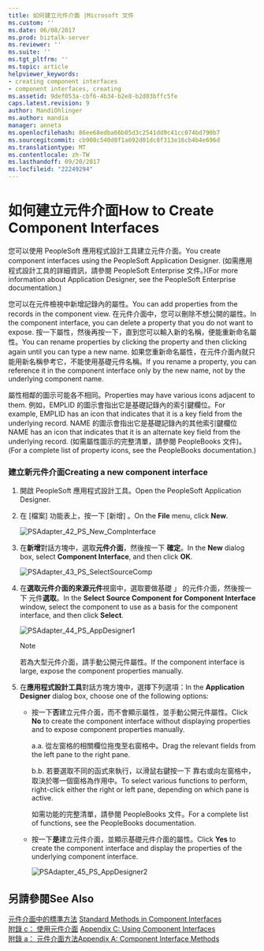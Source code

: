 ```yaml
---
title: 如何建立元件介面 |Microsoft 文件
ms.custom: ''
ms.date: 06/08/2017
ms.prod: biztalk-server
ms.reviewer: ''
ms.suite: ''
ms.tgt_pltfrm: ''
ms.topic: article
helpviewer_keywords:
- creating component interfaces
- component interfaces, creating
ms.assetid: 9def053a-cbf6-4b34-b2e8-b2d03bffc5fe
caps.latest.revision: 9
author: MandiOhlinger
ms.author: mandia
manager: anneta
ms.openlocfilehash: 86ee68edba66b05d3c2541dd9c41cc074bd790b7
ms.sourcegitcommit: cb908c540d8f1a692d01dc8f313e16cb4b4e696d
ms.translationtype: MT
ms.contentlocale: zh-TW
ms.lasthandoff: 09/20/2017
ms.locfileid: "22249294"
---
```

# <a name="how-to-create-component-interfaces"></a><span data-ttu-id="f324b-102">如何建立元件介面</span><span class="sxs-lookup"><span data-stu-id="f324b-102">How to Create Component Interfaces</span></span>
<span data-ttu-id="f324b-103">您可以使用 PeopleSoft 應用程式設計工具建立元件介面。</span><span class="sxs-lookup"><span data-stu-id="f324b-103">You create component interfaces using the PeopleSoft Application Designer.</span></span> <span data-ttu-id="f324b-104">(如需應用程式設計工具的詳細資訊，請參閱 PeopleSoft Enterprise 文件。)</span><span class="sxs-lookup"><span data-stu-id="f324b-104">(For more information about Application Designer, see the PeopleSoft Enterprise documentation.)</span></span>  
  
 <span data-ttu-id="f324b-105">您可以在元件檢視中新增記錄內的屬性。</span><span class="sxs-lookup"><span data-stu-id="f324b-105">You can add properties from the records in the component view.</span></span> <span data-ttu-id="f324b-106">在元件介面中，您可以刪除不想公開的屬性。</span><span class="sxs-lookup"><span data-stu-id="f324b-106">In the component interface, you can delete a property that you do not want to expose.</span></span> <span data-ttu-id="f324b-107">按一下屬性，然後再按一下，直到您可以輸入新的名稱，便能重新命名屬性。</span><span class="sxs-lookup"><span data-stu-id="f324b-107">You can rename properties by clicking the property and then clicking again until you can type a new name.</span></span> <span data-ttu-id="f324b-108">如果您重新命名屬性，在元件介面內就只能用新名稱參考它，不能使用基礎元件名稱。</span><span class="sxs-lookup"><span data-stu-id="f324b-108">If you rename a property, you can reference it in the component interface only by the new name, not by the underlying component name.</span></span>  
  
 <span data-ttu-id="f324b-109">屬性相鄰的圖示可能各不相同。</span><span class="sxs-lookup"><span data-stu-id="f324b-109">Properties may have various icons adjacent to them.</span></span> <span data-ttu-id="f324b-110">例如，EMPLID 的圖示會指出它是基礎記錄內的索引鍵欄位。</span><span class="sxs-lookup"><span data-stu-id="f324b-110">For example, EMPLID has an icon that indicates that it is a key field from the underlying record.</span></span> <span data-ttu-id="f324b-111">NAME 的圖示會指出它是基礎記錄內的其他索引鍵欄位</span><span class="sxs-lookup"><span data-stu-id="f324b-111">NAME has an icon that indicates that it is an alternate key field from the underlying record.</span></span> <span data-ttu-id="f324b-112">(如需屬性圖示的完整清單，請參閱 PeopleBooks 文件)。</span><span class="sxs-lookup"><span data-stu-id="f324b-112">(For a complete list of property icons, see the PeopleBooks documentation.)</span></span>  
  
### <a name="creating-a-new-component-interface"></a><span data-ttu-id="f324b-113">建立新元件介面</span><span class="sxs-lookup"><span data-stu-id="f324b-113">Creating a new component interface</span></span>  
  
1.  <span data-ttu-id="f324b-114">開啟 PeopleSoft 應用程式設計工具。</span><span class="sxs-lookup"><span data-stu-id="f324b-114">Open the PeopleSoft Application Designer.</span></span>  
  
2.  <span data-ttu-id="f324b-115">在 [檔案]  功能表上，按一下 [新增] 。</span><span class="sxs-lookup"><span data-stu-id="f324b-115">On the **File** menu, click **New**.</span></span>  
  
     ![](../core/media/psadapter-42-ps-new-compinterface.gif "PSAdapter_42_PS_New_CompInterface")  
  
3.  <span data-ttu-id="f324b-116">在**新增**對話方塊中，選取**元件介面**，然後按一下 **確定**。</span><span class="sxs-lookup"><span data-stu-id="f324b-116">In the **New** dialog box, select **Component Interface**, and then click **OK**.</span></span>  
  
     ![](../core/media/psadapter-43-ps-selectsourcecomp.gif "PSAdapter_43_PS_SelectSourceComp")  
  
4.  <span data-ttu-id="f324b-117">在**選取元件介面的來源元件**視窗中，選取要做基礎 」 的元件介面，然後按一下 元件**選取**。</span><span class="sxs-lookup"><span data-stu-id="f324b-117">In the **Select Source Component for Component Interface** window, select the component to use as a basis for the component interface, and then click **Select**.</span></span>  
  
     ![](../core/media/psadapter-44-ps-appdesigner1.gif "PSAdapter_44_PS_AppDesigner1")  
  
    > [!NOTE]
    >  <span data-ttu-id="f324b-118">若為大型元件介面，請手動公開元件屬性。</span><span class="sxs-lookup"><span data-stu-id="f324b-118">If the component interface is large, expose the component properties manually.</span></span>  
  
5.  <span data-ttu-id="f324b-119">在**應用程式設計工具**對話方塊方塊中，選擇下列選項：</span><span class="sxs-lookup"><span data-stu-id="f324b-119">In the **Application Designer** dialog box, choose one of the following options:</span></span>  
  
    -   <span data-ttu-id="f324b-120">按一下**否**建立元件介面，而不會顯示屬性，並手動公開元件屬性。</span><span class="sxs-lookup"><span data-stu-id="f324b-120">Click **No** to create the component interface without displaying properties and to expose component properties manually.</span></span>  
  
         <span data-ttu-id="f324b-121">a.</span><span class="sxs-lookup"><span data-stu-id="f324b-121">a.</span></span> <span data-ttu-id="f324b-122">從左窗格的相關欄位拖曳至右窗格中。</span><span class="sxs-lookup"><span data-stu-id="f324b-122">Drag the relevant fields from the left pane to the right pane.</span></span>  
  
         <span data-ttu-id="f324b-123">b.</span><span class="sxs-lookup"><span data-stu-id="f324b-123">b.</span></span> <span data-ttu-id="f324b-124">若要選取不同的函式來執行，以滑鼠右鍵按一下 靠右或向左窗格中，取決於哪一個窗格為作用中。</span><span class="sxs-lookup"><span data-stu-id="f324b-124">To select various functions to perform, right-click either the right or left pane, depending on which pane is active.</span></span>  
  
         <span data-ttu-id="f324b-125">如需功能的完整清單，請參閱 PeopleBooks 文件。</span><span class="sxs-lookup"><span data-stu-id="f324b-125">For a complete list of functions, see the PeopleBooks documentation.</span></span>  
  
    -   <span data-ttu-id="f324b-126">按一下**是**建立元件介面，並顯示基礎元件介面的屬性。</span><span class="sxs-lookup"><span data-stu-id="f324b-126">Click **Yes** to create the component interface and display the properties of the underlying component interface.</span></span>  
  
         ![](../core/media/psadapter-45-ps-appdesigner2.gif "PSAdapter_45_PS_AppDesigner2")  
  
## <a name="see-also"></a><span data-ttu-id="f324b-127">另請參閱</span><span class="sxs-lookup"><span data-stu-id="f324b-127">See Also</span></span>  
 <span data-ttu-id="f324b-128">[元件介面中的標準方法](../core/standard-methods-in-component-interfaces.md) </span><span class="sxs-lookup"><span data-stu-id="f324b-128">[Standard Methods in Component Interfaces](../core/standard-methods-in-component-interfaces.md) </span></span>  
 <span data-ttu-id="f324b-129">[附錄 c： 使用元件介面](../core/appendix-c-using-component-interfaces.md) </span><span class="sxs-lookup"><span data-stu-id="f324b-129">[Appendix C: Using Component Interfaces](../core/appendix-c-using-component-interfaces.md) </span></span>  
 [<span data-ttu-id="f324b-130">附錄 a： 元件介面方法</span><span class="sxs-lookup"><span data-stu-id="f324b-130">Appendix A: Component Interface Methods</span></span>](../core/appendix-a-component-interface-methods.md)